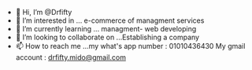 - 👋 Hi, I’m @Drfifty
- 👀 I’m interested in ... e-commerce of managment services
- 🌱 I’m currently learning ... managment- web developing
- 💞️ I’m looking to collaborate on ...Establishing a company
- 📫 How to reach me ...my what's app number : 01010436430
My gmail account : drfifty.mido@gmail.com

<!---
Drfifty/Drfifty is a ✨ special ✨ repository because its `README.md` (this file) appears on your GitHub profile.
You can click the Preview link to take a look at your changes.
--->
